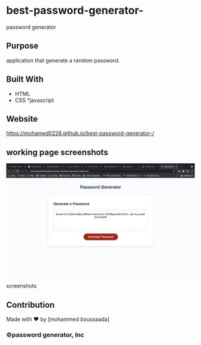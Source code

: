 # best-password-generator-
password generator

## Purpose
application that generate a random password. 

## Built With
* HTML
* CSS
*javascript
## Website
https://mohamed0228.github.io/best-password-generator-/

## working page screenshots
<img src="./assets/images/pw.jpeg">screenshots</img>

## Contribution
Made with ❤️ by [mohammed boussaada]

### ©️password generator, Inc 
